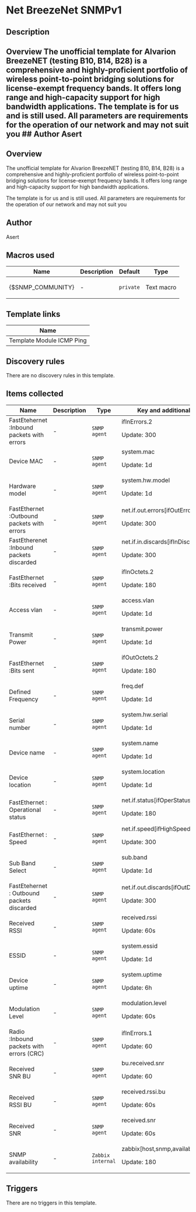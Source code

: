 # Net BreezeNet SNMPv1

## Description

## Overview The unofficial template for Alvarion BreezeNET (testing B10, B14, B28) is a comprehensive and highly-proficient portfolio of wireless point-to-point bridging solutions for license-exempt frequency bands. It offers long range and high-capacity support for high bandwidth applications. The template is for us and is still used. All parameters are requirements for the operation of our network and may not suit you ## Author Asert 

## Overview

The unofficial template for Alvarion BreezeNET (testing B10, B14, B28) is a comprehensive and highly-proficient portfolio of wireless point-to-point bridging solutions for license-exempt frequency bands. It offers long range and high-capacity support for high bandwidth applications.


The template is for us and is still used. All parameters are requirements for the operation of our network and may not suit you



## Author

Asert

## Macros used

|Name|Description|Default|Type|
|----|-----------|-------|----|
|{$SNMP_COMMUNITY}|<p>-</p>|`private`|Text macro|
## Template links

|Name|
|----|
|Template Module ICMP Ping|
## Discovery rules

There are no discovery rules in this template.

## Items collected

|Name|Description|Type|Key and additional info|
|----|-----------|----|----|
|FastEtehernet  :Inbound packets with errors|<p>-</p>|`SNMP agent`|ifInErrors.2<p>Update: 300</p>|
|Device MAC|<p>-</p>|`SNMP agent`|system.mac<p>Update: 1d</p>|
|Hardware model|<p>-</p>|`SNMP agent`|system.hw.model<p>Update: 1d</p>|
|FastEthernet :Outbound packets with errors|<p>-</p>|`SNMP agent`|net.if.out.errors[ifOutErrors.2]<p>Update: 300</p>|
|FastEtherenet   :Inbound packets discarded|<p>-</p>|`SNMP agent`|net.if.in.discards[ifInDiscards.2]<p>Update: 300</p>|
|FastEthernet  :Bits received|<p>-</p>|`SNMP agent`|ifInOctets.2<p>Update: 180</p>|
|Access vlan|<p>-</p>|`SNMP agent`|access.vlan<p>Update: 1d</p>|
|Transmit Power|<p>-</p>|`SNMP agent`|transmit.power<p>Update: 1d</p>|
|FastEthernet :Bits sent|<p>-</p>|`SNMP agent`|ifOutOctets.2<p>Update: 180</p>|
|Defined Frequency|<p>-</p>|`SNMP agent`|freq.def<p>Update: 1d</p>|
|Serial number|<p>-</p>|`SNMP agent`|system.hw.serial<p>Update: 1d</p>|
|Device name|<p>-</p>|`SNMP agent`|system.name<p>Update: 1d</p>|
|Device location|<p>-</p>|`SNMP agent`|system.location<p>Update: 1d</p>|
|FastEthernet : Operational status|<p>-</p>|`SNMP agent`|net.if.status[ifOperStatus.2]<p>Update: 180</p>|
|FastEthernet  : Speed|<p>-</p>|`SNMP agent`|net.if.speed[ifHighSpeed.2]<p>Update: 300</p>|
|Sub Band Select|<p>-</p>|`SNMP agent`|sub.band<p>Update: 1d</p>|
|FastEtehernet : Outbound packets discarded|<p>-</p>|`SNMP agent`|net.if.out.discards[ifOutDiscards.2]<p>Update: 300</p>|
|Received RSSI|<p>-</p>|`SNMP agent`|received.rssi<p>Update: 60s</p>|
|ESSID|<p>-</p>|`SNMP agent`|system.essid<p>Update: 1d</p>|
|Device uptime|<p>-</p>|`SNMP agent`|system.uptime<p>Update: 6h</p>|
|Modulation Level|<p>-</p>|`SNMP agent`|modulation.level<p>Update: 60s</p>|
|Radio :Inbound packets with errors (CRC)|<p>-</p>|`SNMP agent`|ifInErrors.1<p>Update: 60</p>|
|Received SNR BU|<p>-</p>|`SNMP agent`|bu.received.snr<p>Update: 60</p>|
|Received RSSI BU|<p>-</p>|`SNMP agent`|received.rssi.bu<p>Update: 60s</p>|
|Received SNR|<p>-</p>|`SNMP agent`|received.snr<p>Update: 60s</p>|
|SNMP availability|<p>-</p>|`Zabbix internal`|zabbix[host,snmp,available]<p>Update: 180</p>|
## Triggers

There are no triggers in this template.

